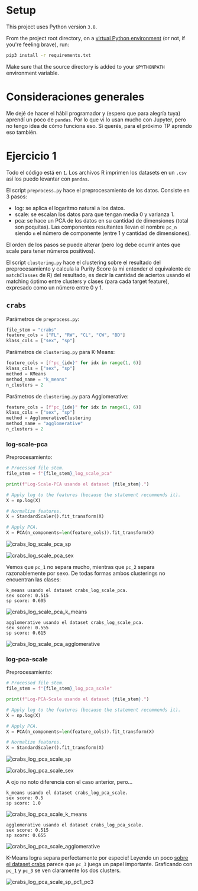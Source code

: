 # Setup
This project uses Python version `3.8`.

From the project root directory, on a [virtual Python environment](https://virtualenvwrapper.readthedocs.io/en/latest/) (or not, if you're feeling brave), run:
```bash
pip3 install -r requirements.txt
```

Make sure that the source directory is added to your `$PYTHONPATH` environment variable.

# Consideraciones generales
Me dejé de hacer el hábil programador y (espero que para alegría tuya) aprendí un poco de `pandas`. Por lo que vi lo usan mucho con Jupyter, pero no tengo idea de cómo funciona eso. Si querés, para el próximo TP aprendo eso también. 

# Ejercicio 1
Todo el código está en `1`. Los archivos R imprimen los datasets en un `.csv` así los puedo levantar con `pandas`.

El script `preprocess.py` hace el preprocesamiento de los datos. Consiste en 3 pasos:
* log: se aplica el logaritmo natural a los datos.
* scale: se escalan los datos para que tengan media 0 y varianza 1.
* pca: se hace un PCA de los datos en su cantidad de dimensiones (total son poquitas). Las componentes resultantes llevan el nombre `pc_n` siendo `n` el número de componente (entre 1 y cantidad de dimensiones).

El orden de los pasos se puede alterar (pero log debe ocurrir antes que scale para tener números positivos).

El script `clustering.py` hace el clustering sobre el resultado del preprocesamiento y calcula la Purity Score (a mi entender el equivalente de `matchClasses` de R) del resultado, es decir la cantidad de aciertos usando el matching óptimo entre clusters y clases (para cada target feature), expresado como un número entre 0 y 1.

## `crabs`
Parámetros de `preprocess.py`:

```python
file_stem = "crabs"
feature_cols = ["FL", "RW", "CL", "CW", "BD"]
klass_cols = ["sex", "sp"]
```

Parámetros de `clustering.py` para K-Means:

```python
feature_cols = [f"pc_{idx}" for idx in range(1, 6)]
klass_cols = ["sex", "sp"]
method = KMeans
method_name = "k_means"
n_clusters = 2
```

Parámetros de `clustering.py` para Agglomerative:

```python
feature_cols = [f"pc_{idx}" for idx in range(1, 6)]
klass_cols = ["sex", "sp"]
method = AgglomerativeClustering
method_name = "agglomerative"
n_clusters = 2
```
### log-scale-pca

Preprocesamiento:
```python
# Processed file stem.
file_stem = f"{file_stem}_log_scale_pca"

print(f"Log-Scale-PCA usando el dataset {file_stem}.")

# Apply log to the features (because the statement recommends it).
X = np.log(X)

# Normalize features.
X = StandardScaler().fit_transform(X)

# Apply PCA.
X = PCA(n_components=len(feature_cols)).fit_transform(X)
```

![crabs_log_scale_pca_sp](/1/crabs_log_scale_pca_sp.png)

![crabs_log_scale_pca_sex](/1/crabs_log_scale_pca_sex.png)

Vemos que `pc_1` no separa mucho, mientras que `pc_2` separa razonablemente por sexo. De todas formas ambos clusterings no encuentran las clases:

```
k_means usando el dataset crabs_log_scale_pca.
sex score: 0.515
sp score: 0.605
```

![crabs_log_scale_pca_k_means](/1/crabs_log_scale_pca_k_means.png)

```
agglomerative usando el dataset crabs_log_scale_pca.
sex score: 0.555
sp score: 0.615
```

![crabs_log_scale_pca_agglomerative](/1/crabs_log_scale_pca_agglomerative.png)

### log-pca-scale

Preprocesamiento:
```python
# Processed file stem.
file_stem = f"{file_stem}_log_pca_scale"

print(f"Log-PCA-Scale usando el dataset {file_stem}.")

# Apply log to the features (because the statement recommends it).
X = np.log(X)

# Apply PCA.
X = PCA(n_components=len(feature_cols)).fit_transform(X)

# Normalize features.
X = StandardScaler().fit_transform(X)
```

![crabs_log_pca_scale_sp](/1/crabs_log_pca_scale_sp.png)

![crabs_log_pca_scale_sex](/1/crabs_log_pca_scale_sex.png)

A ojo no noto diferencia con el caso anterior, pero...

```
k_means usando el dataset crabs_log_pca_scale.
sex score: 0.5
sp score: 1.0
```

![crabs_log_pca_scale_k_means](/1/crabs_log_pca_scale_k_means.png)

```
agglomerative usando el dataset crabs_log_pca_scale.
sex score: 0.515
sp score: 0.655
```

![crabs_log_pca_scale_agglomerative](/1/crabs_log_pca_scale_agglomerative.png)

K-Means logra separa perfectamente por especie! Leyendo un poco [sobre el dataset crabs](http://rstudio-pubs-static.s3.amazonaws.com/188372_5022e757831144ebbd330657183358aa.html) parece que `pc_3` juega un papel importante. Graficando con `pc_1` y `pc_3` se ven claramente los dos clusters.

![crabs_log_pca_scale_sp_pc1_pc3](/1/crabs_log_pca_scale_sp_pc1_pc3.png)
